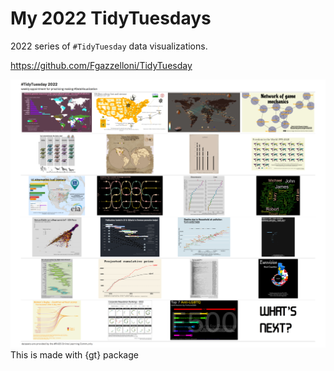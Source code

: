 # My 2022 TidyTuesdays 

2022 series of `#TidyTuesday` data visualizations.

https://github.com/Fgazzelloni/TidyTuesday

![png](gather/puzzle.png)
This is made with {gt} package
